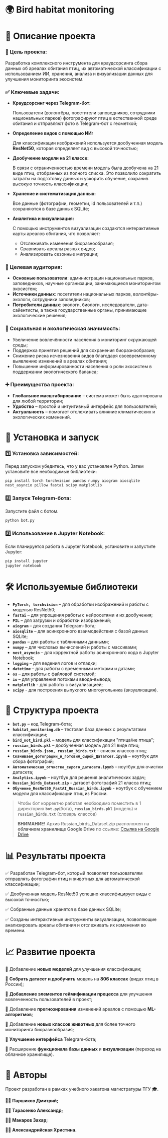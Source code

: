 # **🌍 Bird habitat monitoring**

# **📌 Описание проекта**

### **🎯 Цель проекта:**

Разработка комплексного инструмента для краудсорсинга сбора данных об ареалах обитания птиц, их автоматической классификации с использованием ИИ, хранения, анализа и визуализации данных для улучшения мониторинга экосистем.

### **✅ Ключевые задачи:**

- **Краудсорсинг через Telegram-бот:**
    
    Пользователи (волонтёры, посетители заповедников, сотрудники национальных парков) фотографируют птиц в естественной среде обитания и отправляют фото в Telegram-бот с геометкой;
    
- **Определение видов с помощью ИИ:**
    
    Для классификации изображений используется дообученная модель **ResNet50**, которая определяет вид с высокой точностью;
    
- **Дообучение модели на 21 классе:**
    
    В связи с ограниченностью времени модель была дообучена на 21 виде птиц, отобранных из полного списка. Это позволило сократить затраты на подготовку данных и ускорить обучение, сохранив высокую точность классификации;
    
- **Хранение и систематизация данных:**
    
    Все данные (фотографии, геометки, id пользователей и т.п.) сохраняются в базе данных SQLite;
    
- **Аналитика и визуализация:**
    
    С помощью инструментов визуализации создаются интерактивные карты ареалов обитания, что позволяет:
    
    - Отслеживать изменения биоразнообразия;
    - Сравнивать ареалы разных видов;
    - Анализировать сезонные миграции;

### **👥 Целевая аудитория:**

- **Основные пользователи**: администрации национальных парков, заповедников, научные организации, занимающиеся мониторингом экосистем;
- **Источники данных**: посетители национальных парков, волонтёры-экологи, сотрудники заповедников;
- **Потребители данных**: экологи, биологи, исследователи, дата-сайентисты, а также государственные органы, принимающие экологические решения;

### **🌳 Социальная и экологическая значимость:**

- Увеличение вовлечённости населения в мониторинг окружающей среды;
- Поддержка принятия решений для сохранения биоразнообразия;
- Снижение риска исчезновения видов благодаря своевременному выявлению изменений в ареалах обитания;
- Повышение информированности населения о роли экосистем в поддержании экологического баланса;

### **➕ Преимущества проекта:**

- **Глобальное масштабирование** – система может быть адаптирована для любой территории;
- **Удобство** – простой и интуитивный интерфейс для пользователей;
- **Актуальность** – помогает отслеживать влияние климатических и экологических изменений.

# **🚀 Установка и запуск**

### **1️⃣ Установка зависимостей:**

Перед запуском убедитесь, что у вас установлен Python. Затем установите все необходимые библиотеки:

```
pip install torch torchvision pandas numpy aiogram aiosqlite nest_asyncio pillow fastai scipy matplotlib
```

### **2️⃣ Запуск Telegram-бота:**

Запустите файл с ботом.

```python
python bot.py
```

### **3️⃣ Использование в Jupyter Notebook:**

Если планируется работа в Jupyter Notebook, установите и запустите Jupyter:

```python
pip install jupyter
jupyter notebook
```

# **🛠** Используемые библиотеки

- **`PyTorch, torchvision`** – для обработки изображений и работы с моделью ResNet50;
- **`fastai`** – для упрощения работы с нейросетями и их дообучения;
- **`PIL`** – для загрузки и обработки изображений;
- **`aiogram`** – для создания Telegram-бота;
- **`aiosqlite`** – для асинхронного взаимодействия с базой данных SQLite;
- **`pandas`** – для работы с табличными данными;
- **`numpy`** – для числовых вычислений и работы с массивами;
- **`nest_asyncio`** – для корректной работы асинхронного кода в Jupyter Notebook;
- **`logging`** – для ведения логов и отладки;
- **`datetime`** – для работы с временными метками и датами;
- **`os`** – для работы с файловой системой;
- **`io`** – для управления потоками ввода-вывода;
- **`matplotlib`** - для работы с визуализацией;
- **`scipy`** - для построения выпуклого многоугольника (визуализация).

# **📂** Структура проекта

- **`bot.py`** – код Telegram-бота;
- **`habitat_monitoring.db`** – тестовая база данных с результатами классификации;
- **`bird_not_bird.pkl`** – модель для классификации "птица/не птица";
- **`russian_birds.pkl`** – дообученная модель для 21 виде птиц;
- **`russian_birds.json, russian_birds.txt`** – список классов птиц;
- **`Скачиваем_фотографии_и_готовим_сырой_Дататсет.ipynb`** – ноутбук для сбора фотографий;
- **`Автоматическая_отчистка_сырого_датасета.ipynb`** – ноутбук для очистки датасета;
- **`Analytics.ipynb`** – ноутбук для решения аналитических задач;
- **`Russian_birds_Dataset.zip`** - датасет фотографий 21 класса птиц;
- **`Обучение_ResNet50_FastAI_Russian_birds.ipynb`** - ноутбук с обучением модели для классификации птиц из России.

> Чтобы бот корректно работал необходимо поместить в 1 директорию **`bot.py`**(бота), **`russian_birds.pkl`** (модель) и **`russian_birds.txt`** (словарь классов)
> 
> **ВНИМАНИЕ!** Архив Russian_birds_Dataset.zip расположен на **облачном хранилище Google Drive** по ссылке: [Ссылка на Google Drive](https://drive.google.com/file/d/1wZWOEGF9dVloMYjBGmWBo8H6MHFzQJ2D/view?usp=drive_link)
>

# **📊** Результаты проекта

✅ Разработан Telegram-бот, который позволяет пользователям отправлять фотографии птиц и животных для автоматической классификации;

✅ Дообученная модель ResNet50 успешно классифицирует виды с высокой точностью;

✅ Собранные данные хранятся в базе данных SQLite;

✅ Созданы интерактивные инструменты визуализации, позволяющие анализировать ареалы обитания и отслеживать их изменения во времени.

# 📈 Развитие проекта

🔹 Добавление **новых моделей** для улучшения классификации;

🔹 **Собрать датасет и дообучить** модель на **806 классах** (видах птиц в России);

🔹 **Добавление элементов геймификации процесса** для улучшения вовлеченность пользователей в проект;

🔹 Добавление **прогнозирования** изменений ареалов с помощью **ML-алгоритмов**;

🔹 Добавление **новых классов животных** для более точного мониторинга биоразнообразия;

🔹 **Улучшение интерфейса** Telegram-бота;

🔹 Расширение **функционала базы данных** и **визуализации** (переход на облачное хранилище).

# 👥 Авторы

Проект разработан в рамках учебного хакатона магистратуры ТГУ 🎓.

👨‍💻 **Паршиков Дмитрий;**

👨‍💻 **Тарасенко Александр;**

👨‍💻 **Макаров Захар;**

👩‍💻 **Александрийская Христина.**
